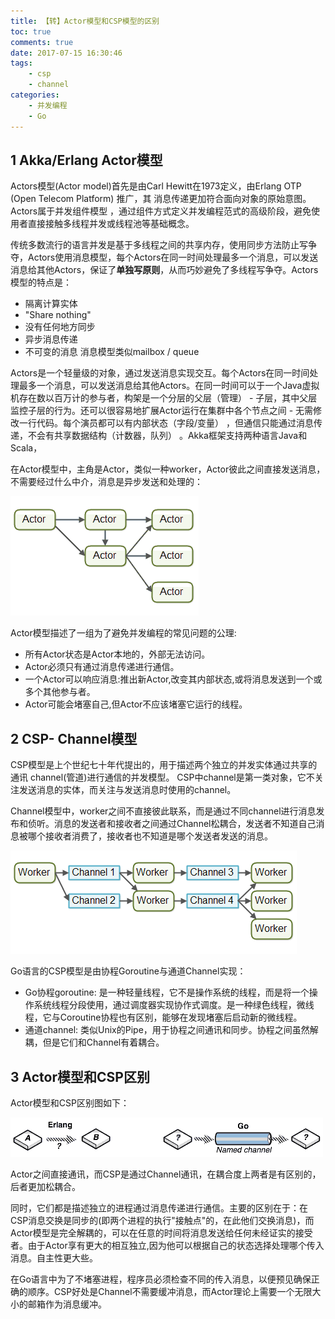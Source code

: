 ```yaml
---
title: 【转】Actor模型和CSP模型的区别
toc: true
comments: true
date: 2017-07-15 16:30:46
tags:
	- csp
	- channel
categories: 
	- 并发编程
	- Go
---
```


## 1 Akka/Erlang Actor模型

Actors模型(Actor model)首先是由Carl Hewitt在1973定义，由Erlang OTP (Open Telecom Platform) 推广，其 消息传递更加符合面向对象的原始意图。 Actors属于并发组件模型 ，通过组件方式定义并发编程范式的高级阶段，避免使用者直接接触多线程并发或线程池等基础概念。

<!--more-->

 传统多数流行的语言并发是基于多线程之间的共享内存，使用同步方法防止写争夺，Actors使用消息模型，每个Actors在同一时间处理最多一个消息，可以发送消息给其他Actors，保证了**单独写原则**，从而巧妙避免了多线程写争夺。Actors模型的特点是：

- 隔离计算实体
- "Share nothing"
- 没有任何地方同步
- 异步消息传递
- 不可变的消息 消息模型类似mailbox / queue

Actors是一个轻量级的对象，通过发送消息实现交互。每个Actors在同一时间处理最多一个消息，可以发送消息给其他Actors。在同一时间可以于一个Java虚拟机存在数以百万计的参与者，构架是一个分层的父层（管理） - 子层，其中父层监控子层的行为。还可以很容易地扩展Actor运行在集群中各个节点之间 - 无需修改一行代码。每个演员都可以有内部状态（字段/变量） ，但通信只能通过消息传递，不会有共享数据结构（计数器，队列） 。Akka框架支持两种语言Java和Scala，

在Actor模型中，主角是Actor，类似一种worker，Actor彼此之间直接发送消息，不需要经过什么中介，消息是异步发送和处理的：

![](/uploads/actors.png)

Actor模型描述了一组为了避免并发编程的常见问题的公理:

- 所有Actor状态是Actor本地的，外部无法访问。
- Actor必须只有通过消息传递进行通信。
- 一个Actor可以响应消息:推出新Actor,改变其内部状态,或将消息发送到一个或多个其他参与者。
- Actor可能会堵塞自己,但Actor不应该堵塞它运行的线程。

## 2 CSP- Channel模型

CSP模型是上个世纪七十年代提出的，用于描述两个独立的并发实体通过共享的通讯 channel(管道)进行通信的并发模型。 CSP中channel是第一类对象，它不关注发送消息的实体，而关注与发送消息时使用的channel。

Channel模型中，worker之间不直接彼此联系，而是通过不同channel进行消息发布和侦听。消息的发送者和接收者之间通过Channel松耦合，发送者不知道自己消息被哪个接收者消费了，接收者也不知道是哪个发送者发送的消息。

![](/uploads/channel.png)

Go语言的CSP模型是由协程Goroutine与通道Channel实现：

- Go协程goroutine: 是一种轻量线程，它不是操作系统的线程，而是将一个操作系统线程分段使用，通过调度器实现协作式调度。是一种绿色线程，微线程，它与Coroutine协程也有区别，能够在发现堵塞后启动新的微线程。
- 通道channel: 类似Unix的Pipe，用于协程之间通讯和同步。协程之间虽然解耦，但是它们和Channel有着耦合。

## 3 Actor模型和CSP区别

Actor模型和CSP区别图如下：

![](/uploads/actorVScsp.png)

Actor之间直接通讯，而CSP是通过Channel通讯，在耦合度上两者是有区别的，后者更加松耦合。

同时，它们都是描述独立的进程通过消息传递进行通信。主要的区别在于：在CSP消息交换是同步的(即两个进程的执行"接触点"的，在此他们交换消息)，而Actor模型是完全解耦的，可以在任意的时间将消息发送给任何未经证实的接受者。由于Actor享有更大的相互独立,因为他可以根据自己的状态选择处理哪个传入消息。自主性更大些。

在Go语言中为了不堵塞进程，程序员必须检查不同的传入消息，以便预见确保正确的顺序。CSP好处是Channel不需要缓冲消息，而Actor理论上需要一个无限大小的邮箱作为消息缓冲。

